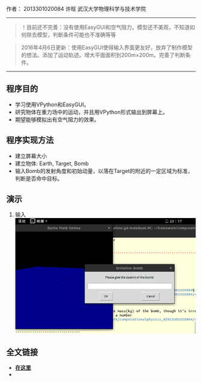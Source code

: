 作者： 2013301020084 许晗 武汉大学物理科学与技术学院

------

>！目前还不完善：没有使用EasyGUI和空气阻力，模型还不美观，不知道如何除去模型，判断条件可能也不准确等等

> 2016年4月6日更新：使用EasyGUI使得输入界面更友好，放弃了制作模型的想法。添加了运动轨迹。增大平面面积到200m×200m。完善了判断条件。


------
## 程序目的
- 学习使用VPython和EasyGUI。
- 研究物体在重力场中的运动，并且用VPython形式输出到屏幕上。
- 期望能够模拟出有空气阻力的效果。

## 程序实现方法
- 建立屏幕大小
- 建立物体: Earth, Target, Bomb
- 输入Bomb的发射角度和初始动量，以落在Target的附近的一定区域为标准，判断是否命中目标。
## 演示
1. 输入 ![此处输入图片的描述][1]
## 全文链接
- [**在这里**](https://www.zybuluo.com/MilCOS/note/326541)
- 
  [1]: https://raw.githubusercontent.com/MilCOS/computationalphysics_N2013301020084/master/chapter1.01/test_demo_input.gif
